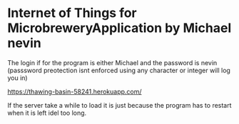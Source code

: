 # Internet of Things for MicrobreweryApplication by Michael nevin

The login if for the program is either Michael and the password is nevin (passsword preotection isnt enforced using any character or integer will log you in) 

https://thawing-basin-58241.herokuapp.com/

If the server take a while to load it is just because the program has to restart when it is left idel too long.
